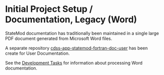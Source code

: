 # Initial Project Setup / Documentation, Legacy (Word)

StateMod documentation has traditionally been maintained in a single large PDF document generated from 
Microsoft Word files.

A separate repository
[cdss-app-statemod-fortran-doc-user](https://github.com/OpenCDSS/cdss-app-statemod-fortran-doc-user)
has been create for User Documentation.

See the [Development Tasks](../dev-tasks/documenting.md) for information about processing Word documentation.

